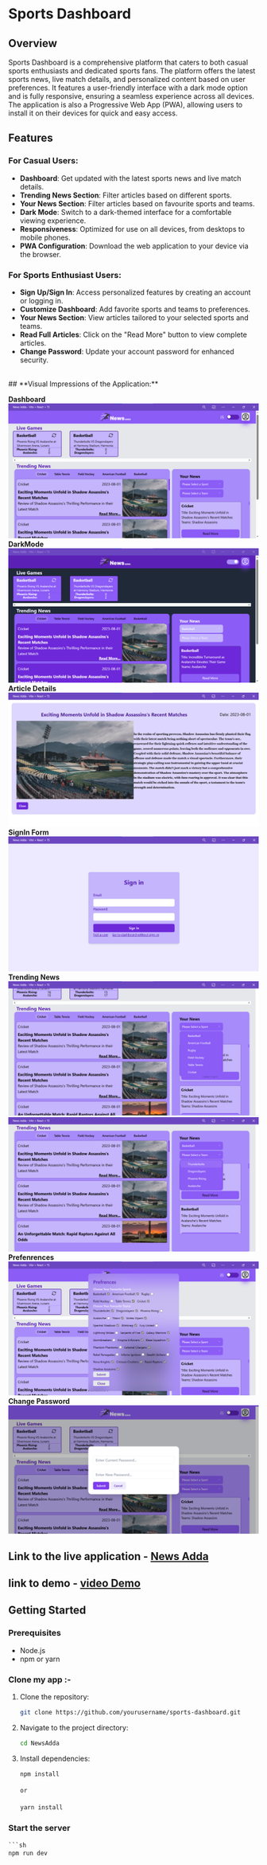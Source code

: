 # Sports Dashboard

## Overview

Sports Dashboard is a comprehensive platform that caters to both casual sports enthusiasts and dedicated sports fans. The platform offers the latest sports news, live match details, and personalized content based on user preferences. It features a user-friendly interface with a dark mode option and is fully responsive, ensuring a seamless experience across all devices. The application is also a Progressive Web App (PWA), allowing users to install it on their devices for quick and easy access.

## Features

### For Casual Users:
- **Dashboard**: Get updated with the latest sports news and live match details.
- **Trending News Section**: Filter articles based on different sports.
- **Your News Section**: Filter articles based on favourite sports and teams.
- **Dark Mode**: Switch to a dark-themed interface for a comfortable viewing experience.
- **Responsiveness**: Optimized for use on all devices, from desktops to mobile phones.
- **PWA Configuration**: Download the web application to your device via the browser.

### For Sports Enthusiast Users:
- **Sign Up/Sign In**: Access personalized features by creating an account or logging in.
- **Customize Dashboard**: Add favorite sports and teams to preferences.
- **Your News Section**: View articles tailored to your selected sports and teams.
- **Read Full Articles**: Click on the "Read More" button to view complete articles.
- **Change Password**: Update your account password for enhanced security.

<br>
## **Visual Impressions of the Application:**

**Dashboard** ![Dashboard](/ProjectImages/Dashboard.png)
**DarkMode** ![DarkMode](/ProjectImages/DarkMode.png)
**Article Details** ![Article Details](/ProjectImages/DetailedArticle.png)
**SignIn Form** ![SignIn Form](/ProjectImages/SignIn.png)
**Trending News** ![Trending News](/ProjectImages/TrendingNews.png)
![Trending News](/ProjectImages/TrendingNews2.png)
**Prefenrences** ![Prefenrences](/ProjectImages/preferences.png)
**Change Password** ![Change Password](/ProjectImages/ChangePass.png)
<br>

## Link to the live application - <a target="blank" href="https://newadda.netlify.app/">News Adda </a>
## link to demo - <a target="blank" href="https://youtu.be/b7-DtGklEvo">video Demo</a>

## Getting Started

### Prerequisites
- Node.js
- npm or yarn

### Clone my app :-
1. Clone the repository:
   ```sh
   git clone https://github.com/yourusername/sports-dashboard.git

2. Navigate to the project directory:
   ```sh
   cd NewsAdda

3. Install dependencies:
    ```sh
    npm install
    
    or

    yarn install

### Start the server
    ```sh
    npm run dev

